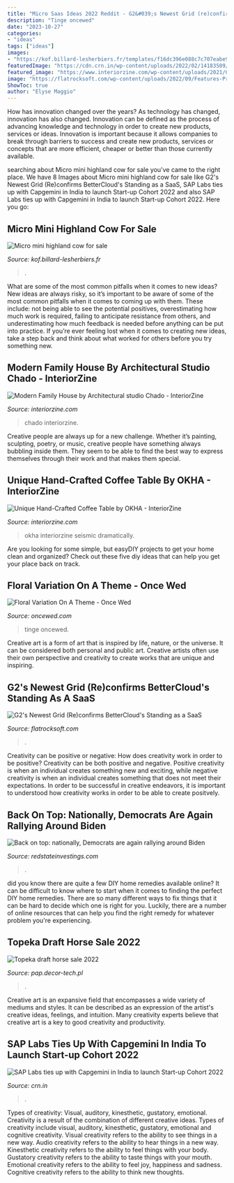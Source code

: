 ```yaml
---
title: "Micro Saas Ideas 2022 Reddit - G2&#039;s Newest Grid (re)confirms Bettercloud&#039;s Standing As A Saas"
description: "Tinge oncewed"
date: "2023-10-27"
categories:
- "ideas"
tags: ["ideas"]
images:
- "https://kof.billard-lesherbiers.fr/templates/f16dc396e088c7c707eabe9d7479e7a2/img/5badab2cacb024657362ae9d4f208e78.jpg"
featuredImage: "https://cdn.crn.in/wp-content/uploads/2022/02/14183509/Untitled-design-72-450x300.jpg"
featured_image: "https://www.interiorzine.com/wp-content/uploads/2021/04/coffee-table-tectra-2-okha-4.jpg"
image: "https://flatrocksoft.com/wp-content/uploads/2022/09/Features-Pricing-More-–-All-That-SaaS.jpg"
ShowToc: true
author: "Elyse Maggio"
---
```



How has innovation changed over the years?
As technology has changed, innovation has also changed. Innovation can be defined as the process of advancing knowledge and technology in order to create new products, services or ideas. Innovation is important because it allows companies to break through barriers to success and create new products, services or concepts that are more efficient, cheaper or better than those currently available.

	

		
searching about Micro mini highland cow for sale you've came to the right place. We have 8 Images about Micro mini highland cow for sale like G2&#039;s Newest Grid (Re)confirms BetterCloud&#039;s Standing as a SaaS, SAP Labs ties up with Capgemini in India to launch Start-up Cohort 2022 and also SAP Labs ties up with Capgemini in India to launch Start-up Cohort 2022. Here you go:
		
    
## Micro Mini Highland Cow For Sale

<img loading=lazy src="https://kof.billard-lesherbiers.fr/templates/f16dc396e088c7c707eabe9d7479e7a2/img/5badab2cacb024657362ae9d4f208e78.jpg" onerror="this.onerror=null;this.src='https://tse4.mm.bing.net/th?id=OIP.2auxrF9RuucL5fgVan5NXgCCBJ&amp;pid=15.1';" alt="Micro mini highland cow for sale">

_Source: kof.billard-lesherbiers.fr_

>. 

	

What are some of the most common pitfalls when it comes to new ideas?
New ideas are always risky, so it’s important to be aware of some of the most common pitfalls when it comes to coming up with them. These include: not being able to see the potential positives, overestimating how much work is required, failing to anticipate resistance from others, and underestimating how much feedback is needed before anything can be put into practice. If you’re ever feeling lost when it comes to creating new ideas, take a step back and think about what worked for others before you try something new.

    
## Modern Family House By Architectural Studio Chado - InteriorZine

<img loading=lazy src="https://www.interiorzine.com/wp-content/uploads/2016/09/studio-chado-elite-house-4.jpg" onerror="this.onerror=null;this.src='https://tse2.mm.bing.net/th?id=OIP.ToLX9YbsHqevJt8K_B9E5AHaEM&amp;pid=15.1';" alt="Modern Family House by Architectural studio Chado - InteriorZine">

_Source: interiorzine.com_

>chado interiorzine. 

	

Creative people are always up for a new challenge. Whether it’s painting, sculpting, poetry, or music, creative people have something always bubbling inside them. They seem to be able to find the best way to express themselves through their work and that makes them special.

    
## Unique Hand-Crafted Coffee Table By OKHA - InteriorZine

<img loading=lazy src="https://www.interiorzine.com/wp-content/uploads/2021/04/coffee-table-tectra-2-okha-4.jpg" onerror="this.onerror=null;this.src='https://tse3.mm.bing.net/th?id=OIP.aOmQOJv9qAUX8M1XYwb6EQHaJE&amp;pid=15.1';" alt="Unique Hand-Crafted Coffee Table by OKHA - InteriorZine">

_Source: interiorzine.com_

>okha interiorzine seismic dramatically. 

	

Are you looking for some simple, but easyDIY projects to get your home clean and organized? Check out these five diy ideas that can help you get your place back on track.

    
## Floral Variation On A Theme - Once Wed

<img loading=lazy src="https://www.oncewed.com/wp-content/uploads/2017/09/Tinge-Workshop_5_2017-454.jpg" onerror="this.onerror=null;this.src='https://tse1.mm.bing.net/th?id=OIP.hO3aZgDI34ZeXrwlwGAnuAHaJ1&amp;pid=15.1';" alt="Floral Variation On A Theme - Once Wed">

_Source: oncewed.com_

>tinge oncewed. 

	

Creative art is a form of art that is inspired by life, nature, or the universe. It can be considered both personal and public art. Creative artists often use their own perspective and creativity to create works that are unique and inspiring.

    
## G2&#039;s Newest Grid (Re)confirms BetterCloud&#039;s Standing As A SaaS

<img loading=lazy src="https://flatrocksoft.com/wp-content/uploads/2022/09/Features-Pricing-More-–-All-That-SaaS.jpg" onerror="this.onerror=null;this.src='https://tse2.mm.bing.net/th?id=OIP.eSkOxeB1vzW1-rI4mVC8gQHaCs&amp;pid=15.1';" alt="G2&#039;s Newest Grid (Re)confirms BetterCloud&#039;s Standing as a SaaS">

_Source: flatrocksoft.com_

>. 

	

Creativity can be positive or negative: How does creativity work in order to be positive?
Creativity can be both positive and negative. Positive creativity is when an individual creates something new and exciting, while negative creativity is when an individual creates something that does not meet their expectations. In order to be successful in creative endeavors, it is important to understood how creativity works in order to be able to create positvely.

    
## Back On Top: Nationally, Democrats Are Again Rallying Around Biden

<img loading=lazy src="https://redstateinvesting.com/wp-content/uploads/2020/03/LYNXMPEG241RF_L-rgrCLM.jpeg" onerror="this.onerror=null;this.src='https://tse2.mm.bing.net/th?id=OIP.7wGHWT2tBljW6t8EGCp3KgHaE5&amp;pid=15.1';" alt="Back on top: nationally, Democrats are again rallying around Biden">

_Source: redstateinvestings.com_

>. 

	

did you know there are quite a few DIY home remedies available online?
It can be difficult to know where to start when it comes to finding the perfect DIY home remedies. There are so many different ways to fix things that it can be hard to decide which one is right for you. Luckily, there are a number of online resources that can help you find the right remedy for whatever problem you're experiencing.

    
## Topeka Draft Horse Sale 2022

<img loading=lazy src="https://pap.decor-tech.pl/templates/f16dc396e088c7c707eabe9d7479e7a2/img/ce0eec3d60708e7db292151db1d01ac7.jpg" onerror="this.onerror=null;this.src='https://tse4.mm.bing.net/th?id=OIP.MOOzVy5S83le0VYY7eIvHgCCBJ&amp;pid=15.1';" alt="Topeka draft horse sale 2022">

_Source: pap.decor-tech.pl_

>. 

	

Creative art is an expansive field that encompasses a wide variety of mediums and styles. It can be described as an expression of the artist's creative ideas, feelings, and intuition. Many creativity experts believe that creative art is a key to good creativity and productivity.

    
## SAP Labs Ties Up With Capgemini In India To Launch Start-up Cohort 2022

<img loading=lazy src="https://cdn.crn.in/wp-content/uploads/2022/02/14183509/Untitled-design-72-450x300.jpg" onerror="this.onerror=null;this.src='https://tse2.mm.bing.net/th?id=OIP.iG9NCfK3_NUkuEgRyqAOPAHCEs&amp;pid=15.1';" alt="SAP Labs ties up with Capgemini in India to launch Start-up Cohort 2022">

_Source: crn.in_

>. 

	

Types of creativity: Visual, auditory, kinesthetic, gustatory, emotional.
Creativity is a result of the combination of different creative ideas. Types of creativity include visual, auditory, kinesthetic, gustatory, emotional and cognitive creativity. Visual creativity refers to the ability to see things in a new way. Audio creativity refers to the ability to hear things in a new way. Kinesthetic creativity refers to the ability to feel things with your body. Gustatory creativity refers to the ability to taste things with your mouth. Emotional creativity refers to the ability to feel joy, happiness and sadness. Cognitive creativity refers to the ability to think new thoughts.

